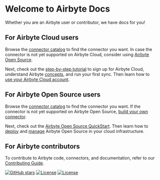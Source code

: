# Welcome to Airbyte Docs

Whether you are an Airbyte user or contributor, we have docs for you!

## For Airbyte Cloud users

Browse the [connector catalog](https://docs.airbyte.com/integrations/) to find the connector you want. In case the connector is not yet supported on Airbyte Cloud, consider using [Airbyte Open Source](#for-airbyte-open-source-users).

Next, check out the [step-by-step tutorial](https://docs.airbyte.com/cloud/getting-started-with-airbyte-cloud) to sign up for Airbyte Cloud, understand Airbyte [concepts](https://docs.airbyte.com/cloud/core-concepts), and run your first sync. Then learn how to [use your Airbyte Cloud account](https://docs.airbyte.com/category/using-airbyte-cloud).

## For Airbyte Open Source users

Browse the [connector catalog](https://docs.airbyte.com/integrations/) to find the connector you want. If the connector is not yet supported on Airbyte Open Source, [build your own connector](https://docs.airbyte.com/connector-development/).

Next, check out the [Airbyte Open Source QuickStart](https://docs.airbyte.com/quickstart/deploy-airbyte). Then learn how to [deploy](https://docs.airbyte.com/deploying-airbyte/local-deployment) and [manage](https://docs.airbyte.com/operator-guides/upgrading-airbyte) Airbyte Open Source in your cloud infrastructure. 

## For Airbyte contributors

To contribute to Airbyte code, connectors, and documentation, refer to our [Contributing Guide](https://docs.airbyte.com/contributing-to-airbyte/).

[![GitHub stars](https://img.shields.io/github/stars/airbytehq/airbyte?style=social&label=Star&maxAge=2592000)](https://GitHub.com/airbytehq/airbyte/stargazers/) [![License](https://img.shields.io/static/v1?label=license&message=MIT&color=brightgreen)](https://github.com/airbytehq/airbyte/tree/a9b1c6c0420550ad5069aca66c295223e0d05e27/LICENSE/README.md) [![License](https://img.shields.io/static/v1?label=license&message=ELv2&color=brightgreen)](https://github.com/airbytehq/airbyte/tree/a9b1c6c0420550ad5069aca66c295223e0d05e27/LICENSE/README.md)
